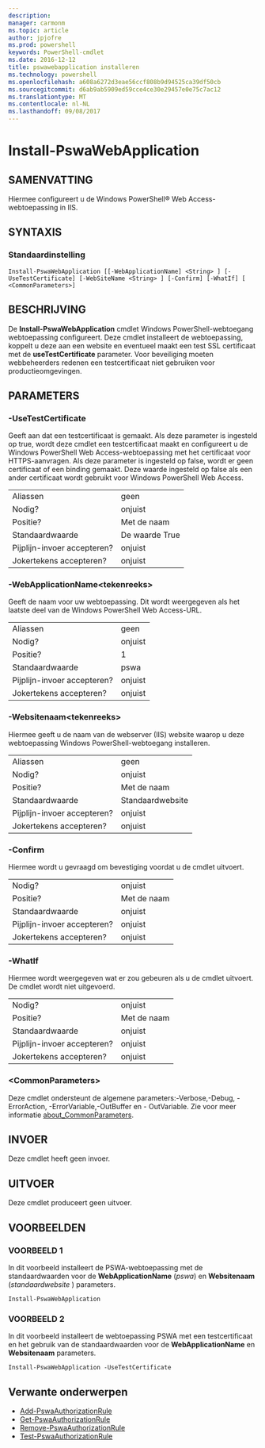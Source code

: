 ```yaml
---
description: 
manager: carmonm
ms.topic: article
author: jpjofre
ms.prod: powershell
keywords: PowerShell-cmdlet
ms.date: 2016-12-12
title: pswawebapplication installeren
ms.technology: powershell
ms.openlocfilehash: a608a6272d3eae56ccf808b9d94525ca39df50cb
ms.sourcegitcommit: d6ab9ab5909ed59cce4ce30e29457e0e75c7ac12
ms.translationtype: MT
ms.contentlocale: nl-NL
ms.lasthandoff: 09/08/2017
---
```

# <a name="install-pswawebapplication"></a>Install-PswaWebApplication

## <a name="synopsis"></a>SAMENVATTING

Hiermee configureert u de Windows PowerShell® Web Access-webtoepassing in IIS.

## <a name="syntax"></a>SYNTAXIS

### <a name="default"></a>Standaardinstelling
```
Install-PswaWebApplication [[-WebApplicationName] <String> ] [-UseTestCertificate] [-WebSiteName <String> ] [-Confirm] [-WhatIf] [ <CommonParameters>]
```

## <a name="description"></a>BESCHRIJVING

De **Install-PswaWebApplication** cmdlet Windows PowerShell-webtoegang webtoepassing configureert. Deze cmdlet installeert de webtoepassing, koppelt u deze aan een website en eventueel maakt een test SSL certificaat met de **useTestCertificate** parameter. Voor beveiliging moeten webbeheerders redenen een testcertificaat niet gebruiken voor productieomgevingen.

## <a name="parameters"></a>PARAMETERS

### <a name="-usetestcertificate"></a>-UseTestCertificate

Geeft aan dat een testcertificaat is gemaakt. Als deze parameter is ingesteld op true, wordt deze cmdlet een testcertificaat maakt en configureert u de Windows PowerShell Web Access-webtoepassing met het certificaat voor HTTPS-aanvragen. Als deze parameter is ingesteld op false, wordt er geen certificaat of een binding gemaakt. Deze waarde ingesteld op false als een ander certificaat wordt gebruikt voor Windows PowerShell Web Access.

|||  
|-|-|
| Aliassen                              | geen                                 |
| Nodig?                            | onjuist                                |
| Positie?                            | Met de naam                                |
| Standaardwaarde                        | De waarde True                                 |
| Pijplijn-invoer accepteren?               | onjuist                                |
| Jokertekens accepteren?          | onjuist                                |

### <a name="-webapplicationnameltstringgt"></a>-WebApplicationName&lt;tekenreeks&gt;

Geeft de naam voor uw webtoepassing. Dit wordt weergegeven als het laatste deel van de Windows PowerShell Web Access-URL.

|||  
|-|-|
| Aliassen                              | geen                                 |
| Nodig?                            | onjuist                                |
| Positie?                            | 1                                    |
| Standaardwaarde                        | pswa                                 |
| Pijplijn-invoer accepteren?               | onjuist                                |
| Jokertekens accepteren?          | onjuist                                |

### <a name="-websitenameltstringgt"></a>-Websitenaam&lt;tekenreeks&gt;

Hiermee geeft u de naam van de webserver (IIS) website waarop u deze webtoepassing Windows PowerShell-webtoegang installeren.

|||  
|-|-|
| Aliassen                              | geen                                 |
| Nodig?                            | onjuist                                |
| Positie?                            | Met de naam                                |
| Standaardwaarde                        | Standaardwebsite                     |
| Pijplijn-invoer accepteren?               | onjuist                                |
| Jokertekens accepteren?          | onjuist                                |

### <a name="-confirm"></a>-Confirm

Hiermee wordt u gevraagd om bevestiging voordat u de cmdlet uitvoert.

|||  
|-|-|
| Nodig?                            | onjuist                                |
| Positie?                            | Met de naam                                |
| Standaardwaarde                        | onjuist                                |
| Pijplijn-invoer accepteren?               | onjuist                                |
| Jokertekens accepteren?          | onjuist                                |

### <a name="-whatif"></a>-WhatIf

Hiermee wordt weergegeven wat er zou gebeuren als u de cmdlet uitvoert.
De cmdlet wordt niet uitgevoerd.

|||  
|-|-|
| Nodig?                            | onjuist                                |
| Positie?                            | Met de naam                                |
| Standaardwaarde                        | onjuist                                |
| Pijplijn-invoer accepteren?               | onjuist                                |
| Jokertekens accepteren?          | onjuist                                |

### <a name="ltcommonparametersgt"></a>&lt;CommonParameters&gt;

Deze cmdlet ondersteunt de algemene parameters:-Verbose,-Debug, - ErrorAction, -ErrorVariable,-OutBuffer en - OutVariable.
Zie voor meer informatie [about_CommonParameters](http://go.microsoft.com/fwlink/p/?LinkID=113216).

## <a name="inputs"></a>INVOER

Deze cmdlet heeft geen invoer.

## <a name="outputs"></a>UITVOER

Deze cmdlet produceert geen uitvoer.

## <a name="examples"></a>VOORBEELDEN

### <a name="example-1"></a>VOORBEELD 1

In dit voorbeeld installeert de PSWA-webtoepassing met de standaardwaarden voor de **WebApplicationName** (*pswa*) en **Websitenaam** (*standaardwebsite* ) parameters.

```
Install-PswaWebApplication
```

### <a name="example-2"></a>VOORBEELD 2

In dit voorbeeld installeert de webtoepassing PSWA met een testcertificaat en het gebruik van de standaardwaarden voor de **WebApplicationName** en **Websitenaam** parameters.

```
Install-PswaWebApplication -UseTestCertificate
```

## <a name="related-topics"></a>Verwante onderwerpen

- [Add-PswaAuthorizationRule](add-pswaauthorizationrule.md)
- [Get-PswaAuthorizationRule](get-pswaauthorizationrule.md)
- [Remove-PswaAuthorizationRule](remove-pswaauthorizationrule.md)
- [Test-PswaAuthorizationRule](test-pswaauthorizationrule.md)
